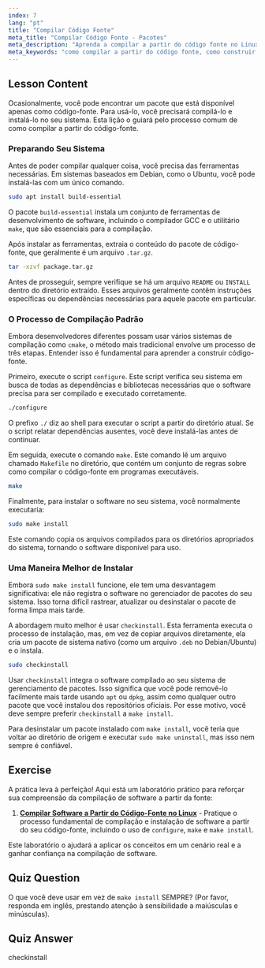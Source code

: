 ```yaml
---
index: 7
lang: "pt"
title: "Compilar Código Fonte"
meta_title: "Compilar Código Fonte - Pacotes"
meta_description: "Aprenda a compilar a partir do código fonte no Linux. Este guia cobre os passos essenciais sobre como construir código fonte usando configure, make e o comando recomendado checkinstall para um gerenciamento de pacotes limpo."
meta_keywords: "como compilar a partir do código fonte, como construir código fonte, compilar código fonte, make install, checkinstall, compilar Linux, build-essential, script configure, makefile, tutorial Linux"
---
```


## Lesson Content

Ocasionalmente, você pode encontrar um pacote que está disponível apenas como código-fonte. Para usá-lo, você precisará compilá-lo e instalá-lo no seu sistema. Esta lição o guiará pelo processo comum de como compilar a partir do código-fonte.

### Preparando Seu Sistema

Antes de poder compilar qualquer coisa, você precisa das ferramentas necessárias. Em sistemas baseados em Debian, como o Ubuntu, você pode instalá-las com um único comando.

```bash
sudo apt install build-essential
```

O pacote `build-essential` instala um conjunto de ferramentas de desenvolvimento de software, incluindo o compilador GCC e o utilitário `make`, que são essenciais para a compilação.

Após instalar as ferramentas, extraia o conteúdo do pacote de código-fonte, que geralmente é um arquivo `.tar.gz`.

```bash
tar -xzvf package.tar.gz
```

Antes de prosseguir, sempre verifique se há um arquivo `README` ou `INSTALL` dentro do diretório extraído. Esses arquivos geralmente contêm instruções específicas ou dependências necessárias para aquele pacote em particular.

### O Processo de Compilação Padrão

Embora desenvolvedores diferentes possam usar vários sistemas de compilação como `cmake`, o método mais tradicional envolve um processo de três etapas. Entender isso é fundamental para aprender a construir código-fonte.

Primeiro, execute o script `configure`. Este script verifica seu sistema em busca de todas as dependências e bibliotecas necessárias que o software precisa para ser compilado e executado corretamente.

```bash
./configure
```

O prefixo `./` diz ao shell para executar o script a partir do diretório atual. Se o script relatar dependências ausentes, você deve instalá-las antes de continuar.

Em seguida, execute o comando `make`. Este comando lê um arquivo chamado `Makefile` no diretório, que contém um conjunto de regras sobre como compilar o código-fonte em programas executáveis.

```bash
make
```

Finalmente, para instalar o software no seu sistema, você normalmente executaria:

```bash
sudo make install
```

Este comando copia os arquivos compilados para os diretórios apropriados do sistema, tornando o software disponível para uso.

### Uma Maneira Melhor de Instalar

Embora `sudo make install` funcione, ele tem uma desvantagem significativa: ele não registra o software no gerenciador de pacotes do seu sistema. Isso torna difícil rastrear, atualizar ou desinstalar o pacote de forma limpa mais tarde.

A abordagem muito melhor é usar `checkinstall`. Esta ferramenta executa o processo de instalação, mas, em vez de copiar arquivos diretamente, ela cria um pacote de sistema nativo (como um arquivo `.deb` no Debian/Ubuntu) e o instala.

```bash
sudo checkinstall
```

Usar `checkinstall` integra o software compilado ao seu sistema de gerenciamento de pacotes. Isso significa que você pode removê-lo facilmente mais tarde usando `apt` ou `dpkg`, assim como qualquer outro pacote que você instalou dos repositórios oficiais. Por esse motivo, você deve sempre preferir `checkinstall` a `make install`.

Para desinstalar um pacote instalado com `make install`, você teria que voltar ao diretório de origem e executar `sudo make uninstall`, mas isso nem sempre é confiável.

## Exercise

A prática leva à perfeição! Aqui está um laboratório prático para reforçar sua compreensão da compilação de software a partir da fonte:

1. **[Compilar Software a Partir do Código-Fonte no Linux](https://labex.io/pt/labs/comptia-build-software-from-source-code-in-linux-590853)** - Pratique o processo fundamental de compilação e instalação de software a partir do seu código-fonte, incluindo o uso de `configure`, `make` e `make install`.

Este laboratório o ajudará a aplicar os conceitos em um cenário real e a ganhar confiança na compilação de software.

## Quiz Question

O que você deve usar em vez de `make install` SEMPRE? (Por favor, responda em inglês, prestando atenção à sensibilidade a maiúsculas e minúsculas).

## Quiz Answer

checkinstall
